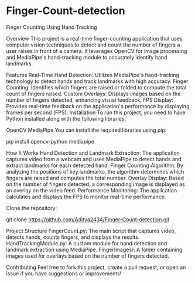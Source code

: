 # Finger-Count-detection

Finger Counting Using Hand Tracking

Overview
This project is a real-time finger-counting application that uses computer vision techniques to detect and count the number of fingers a user raises in front of a camera. It leverages OpenCV for image processing and MediaPipe's hand-tracking module to accurately identify hand landmarks.

Features
Real-Time Hand Detection: Utilizes MediaPipe's hand-tracking technology to detect hands and track landmarks with high accuracy.
Finger Counting: Identifies which fingers are raised or folded to compute the total count of fingers raised.
Custom Overlays: Displays images based on the number of fingers detected, enhancing visual feedback.
FPS Display: Provides real-time feedback on the application's performance by displaying frames per second (FPS).
Installation
To run this project, you need to have Python installed along with the following libraries:

OpenCV
MediaPipe
You can install the required libraries using pip:

pip install opencv-python mediapipe

How It Works
Hand Detection and Landmark Extraction: The application captures video from a webcam and uses MediaPipe to detect hands and extract landmarks for each detected hand.
Finger Counting Algorithm: By analyzing the positions of key landmarks, the algorithm determines which fingers are raised and computes the total number.
Overlay Display: Based on the number of fingers detected, a corresponding image is displayed as an overlay on the video feed.
Performance Monitoring: The application calculates and displays the FPS to monitor real-time performance.

Clone the repository:

git clone https://github.com/Aditya2434/Finger-Count-detection.git

Project Structure
FingerCount.py: The main script that captures video, detects hands, counts fingers, and displays the results.
HandTrackingModule.py: A custom module for hand detection and landmark extraction using MediaPipe.
FingerImages/: A folder containing images used for overlays based on the number of fingers detected.

Contributing
Feel free to fork this project, create a pull request, or open an issue if you have suggestions or improvements!
